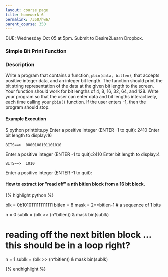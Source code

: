 ```yaml
---
layout: course_page
title: homework 6
permalink: /350/hw6/
parent_course: 350
---
```


DUE: Wednesday Oct 05 at 5pm. Submit to Desire2Learn Dropbox. 

### Simple Bit Print Function

### Description
Write a program that contains a function, ```pbin(data, bitlen)```,  that accepts positive integer data, and an integer bit length. The function should print the bit string representation of the data at the given bit length to the screen. Your function should work for bit lengths of 4, 8, 16, 32, 64, and 128. Write your program so that the user can enter data and bit lengths interactively, each time calling your  ```pbin()``` function. If the user enters -1, then the program should stop.

#### Example Execution

$ python printbits.py 
Enter a positive integer (ENTER -1 to quit): 2410
Enter bit length to display:16

	BITS==>  0000100101101010


Enter a positive integer (ENTER -1 to quit):2410
Enter bit length to display:4

	BITS==>  1010


Enter a positive integer (ENTER -1 to quit):


#### How to extract (or "read off" a nth bitlen block from a 16 bit block. 
{% highlight python %}

blk = 0b1010111111111111
bitlen = 8
mask = 2**bitlen-1  # a sequence of 1 bits

n = 0
sublk = (blk >> (n*bitlen)) & mask
bin(sublk)

# reading off the next bitlen block ... this should be in a loop right?
n = 1
sublk = (blk >> (n*bitlen)) & mask
bin(sublk)

{% endhighlight %}
